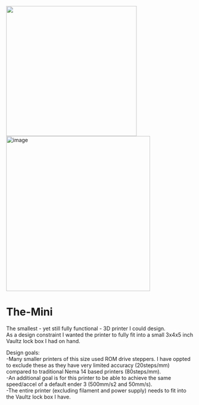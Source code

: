 
<p float="left">
  <img src="https://github.com/user-attachments/assets/053dbf47-2d4c-473e-b85b-c99c70d783e3" width="350" />
  <img width="386" height="417" alt="image" src="https://github.com/user-attachments/assets/052ca413-d359-4bd2-86f1-8dcd0c32871f" />

</p>

# The-Mini
The smallest - yet still fully functional - 3D printer I could design.  
As a design constraint I wanted the printer to fully fit into a small 3x4x5 inch Vaultz lock box I had on hand. 

Design goals:  
-Many smaller printers of this size used ROM drive steppers. I have oppted to exclude these as they have very limited accuracy (20steps/mm) compared to traditional Nema 14 based printers (80steps/mm).  
-An additional goal is for this printer to be able to achieve the same speed/accel of a default ender 3 (500mm/s2 and 50mm/s).  
-The entire printer (excluding filament and power supply) needs to fit into the Vaultz lock box I have.   
